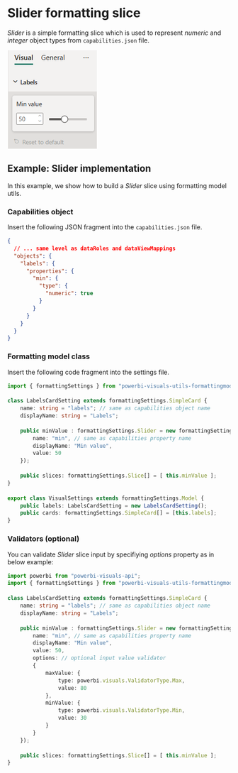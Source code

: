 # Slider formatting slice

*Slider* is a simple formatting slice which is used to represent *numeric* and *integer* object types from `capabilities.json` file.

![Screenshot of the ToggleSwitch slice](media/format-pane/slider.png)

## Example: Slider implementation

In this example, we show how to build a *Slider* slice using formatting model utils.

### Capabilities object

Insert the following JSON fragment into the `capabilities.json` file.

```json
{
  // ... same level as dataRoles and dataViewMappings
  "objects": {
    "labels": {
      "properties": {
        "min": {
          "type": {
            "numeric": true
          }
        }
      }
    }
  }
}
```

### Formatting model class

Insert the following code fragment into the settings file.

```typescript
import { formattingSettings } from "powerbi-visuals-utils-formattingmodel";

class LabelsCardSetting extends formattingSettings.SimpleCard {
    name: string = "labels"; // same as capabilities object name
    displayName: string = "Labels";

    public minValue : formattingSettings.Slider = new formattingSettings.Slider({
        name: "min", // same as capabilities property name
        displayName: "Min value",
        value: 50
    });
    
    public slices: formattingSettings.Slice[] = [ this.minValue ];
}

export class VisualSettings extends formattingSettings.Model {
    public labels: LabelsCardSetting = new LabelsCardSetting();
    public cards: formattingSettings.SimpleCard[] = [this.labels];
}
```

### Validators (optional)

You can validate *Slider* slice input by specifiying *options* property as in below example: 

```typescript
import powerbi from "powerbi-visuals-api";
import { formattingSettings } from "powerbi-visuals-utils-formattingmodel";

class LabelsCardSetting extends formattingSettings.SimpleCard {
    name: string = "labels"; // same as capabilities object name
    displayName: string = "Labels";

    public minValue : formattingSettings.Slider = new formattingSettings.Slider({
        name: "min", // same as capabilities property name
        displayName: "Min value",
        value: 50,
        options: // optional input value validator  
        {
            maxValue: {
                type: powerbi.visuals.ValidatorType.Max,
                value: 80
            },
            minValue: {
                type: powerbi.visuals.ValidatorType.Min,
                value: 30
            }
        }
    });
    
    public slices: formattingSettings.Slice[] = [ this.minValue ];
}
```
